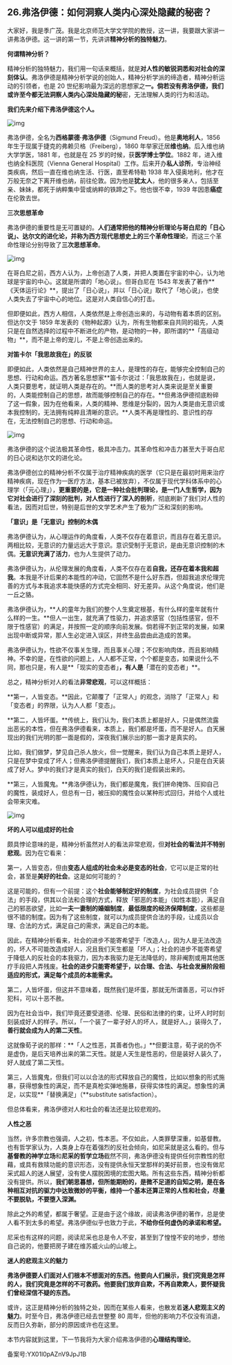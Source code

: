 ## 26.弗洛伊德：如何洞察人类内心深处隐藏的秘密？
大家好，我是季广茂。我是北京师范大学文学院的教授，这一讲，我要跟大家讲一讲弗洛伊德。这一讲的第一节，先讲讲**精神分析的独特魅力**。


**何谓精神分析？**


精神分析的独特魅力，我们用一句话来概括，就是**对人性的敏锐洞悉和对社会的深刻体认**。弗洛伊德是精神分析学说的创始人，精神分析学派的缔造者，精神分析运动的引领者，也是 20 世纪影响最为深远的思想家之**一。倘若没有弗洛伊德，我们或许至今都无法洞察人类内心深处隐藏的秘**密，无法理解人类的行为和活动。


**我们先来介绍下弗洛伊德这个人。**


![img](https://pic2.zhimg.com/v2-5fed2e7ed5d7d489e01b0380f7f538bc.webp)

弗洛伊德，全名为**西格蒙德·弗洛伊德**（Sigmund Freud）。他是**奥地利人**，1856 年生于现属于捷克的弗赖贝格（Freiberg），1860 年举家迁居**维也纳**。后入维也纳大学学医，1881 年，也就是在 25 岁的时候，获**医学博士学位**。1882 年，进入维也纳全科医院（Vienna General Hospital）工作。后来开办**私人诊所**，专治神经类疾病，然后一直在维也纳生活、行医，直至希特勒 1938 年入侵奥地利，他才在万般无奈之下离开维也纳，前往伦敦。因为他是**犹太人**，他的很多亲人，包括至亲、妹妹，都死于纳粹集中营或纳粹的铁蹄之下。他也很不幸，1939 年因患**癌症**在伦敦去世。


**三次思想革命**


弗洛伊德的重要性是无可置疑的。**人们通常把他的精神分析理论与哥白尼的「日心说」、达尔文的进化论，并称为西方现代思想史上的三个革命性理论**，而这三个革命性理论分别导致了**三次思想革命**。


![img](https://pic3.zhimg.com/v2-da297e1d1e37ffbddb2d73d3c6c5f874.webp)

在哥白尼之前，西方人认为，上帝创造了人类，并把人类置在宇宙的中心，认为地球是宇宙的中心。这就是所谓的「地心说」。但哥白尼在 1543 年发表了著作**《天体运行论》**，提出了「日心说」，并以「日心说」取代了「地心说」，也使人类失去了宇宙中心的地位。这是对人类自信心的打击。


但即便如此，西方人相信，人类依然是上帝创造出来的，与动物有着本质的区别。但达尔文于 1859 年发表的《物种起源》认为，所有生物都来自共同的祖先，人类只是在自然选择的过程中不断进化的产物，是动物的一种，即所谓的**「高级动物」**，而不是上帝的宠儿，不是上帝创造出来的。


**对笛卡尔「我思故我在」的反驳**


即便如此，人类依然是自己精神世界的主人，是理性的存在，能够完全控制自己的思想、行动和命运。西方著名思想家**笛卡尔说过：「我思故我在」，也就是说，人类只要思考，就证明人类是存在的。**而人类的思考对人类来说是至关重要的，人类能控制自己的思想，故而能够控制自己的存在。**但弗洛伊德彻底粉碎了这一假象，因为在他看来，人类的精神、思维是分裂的，因为人类是由无意识或本我控制的，无法拥有纯粹且清晰的意识。**人类不再是理性的、意识性的存在，无法控制自己的思想、行动和命运。


![img](https://pic1.zhimg.com/v2-33b6e105a61c237112e050599e252e60.webp)

弗洛伊德的这个说法极其革命性，极具冲击力。其革命性和冲击力甚至大于哥白尼的日心说和达尔文的进化论。


弗洛伊德创立的精神分析不仅属于治疗精神疾病的医学（它只是在最初时用来治疗精神疾病，现在作为一医疗方法，基本已被放弃），不仅属于现代学科体系中的心理学（「元心理」），**更重要的是，它是一种社会批判理论，是一门人生哲学，因为它对社会进行了深刻的批判，对人性进行了深入的剖析**，彻底刷新了我们对人性的看法，因而对后世，特别是后世的文学艺术产生了极为广泛和深刻的影响。


**「意识」是「无意识」控制的木偶**


弗洛伊德认为，从心理运作的角度看，人类不仅存在着意识，而且存在着无意识。两相比较，无意识的力量远远大于意识。意识受制于无意识，是由无意识控制的木偶。**无意识充满了活力**，也为人生提供了动力。


弗洛伊德认为，从伦理发展的角度看，人类不仅存在着**自我，还存在着本我和超我**。本我是不计后果的本能性的冲动，它固然不是什么好东西，但超我追求伦理完善的方式与本我追求本能快感的方式完全相同、好无差异。从这个角度说，他们是一丘之貉。


弗洛伊德认为，**人的童年为我们的整个人生奠定根基，有什么样的童年就有什么样的一生。**但人一出生，就充满了性驱力，并追求感官（包括性感官，但不限于性感官）的满足，并按照一定的顺序向前发展。倘若得不到正常的发展，如果出现中断或异常，那人生必定进入误区，并终生品尝由此造成的苦果。


弗洛伊德认为，性欲不仅事关生理，而且事关心理；不仅影响肉体，而且影响精神。不幸的是，在性欲的问题上，人人都不正常，个个都是变态，如果说什么不同，那也只是，有人是**「现实的变态者」**，有人是**「潜在的变态者」**。


总之，精神分析对人的看法**非常悲观**，可以这样概括：


**第一，人皆变态。**因此，它颠覆了「正常人」的观念，消除了「正常人」和「变态者」的界限，认为人人都「变态」。


**第二，人皆坏蛋。**传统上，我们认为，我们本质上都是好人，只是偶然流露出恶劣的本性，但在弗洛伊德看来，本质上，我们都是坏蛋，而不是好人。白天展现出的我们光明的那一面是假的，深夜我们展示出的那一面才是真实的。


比如，我们做梦，梦见自己杀人放火，但一觉醒来，我们认为自己本质上是好人，只是在梦中变成了坏人；但弗洛伊德提醒我们，我们本质上是坏人，只是在白天装成了好人。梦中的我们才是真实的我们，白天的我们是假装出来的。


**第三，人皆魔鬼。**弗洛伊德认为，我们都是魔鬼，我们拼命掩饰、压抑自己的魔性，装成好人，但总有一日，被压抑的魔性会以某种形式回归，并给个人或社会带来灾难。


![img](https://pic2.zhimg.com/v2-f193ae1b017865e991f67fe78c2590d8.webp)

**坏的人可以组成好的社会**


颇具悖论意味的是，精神分析虽然对人的看法非常悲观，但**对社会的看法并不特别悲观**。因为在它看来：


第一，人皆变态，但由**变态人组成的社会未必是变态的社会**，它可以是正常的社会，甚至是**美好的社会**。这是如何可能的？


这是可能的，但有一个前提：这个**社会能够制定好的制度**，为社会成员提供「合法」的手段，供其以合法和合理的方式，释放「邪恶的本能」（如性本能），满足自己的邪恶欲望，比如**一夫一妻制的婚姻制度**，**最低限度的经济保障制度**，这些都是很不错的制度。因为有了这些制度，就可以为成员提供合法的手段，让成员以合理、合法的方式，满足自己的需求，满足自己的本能。


因此，在精神分析看来，社会的进步不能寄希望于「改造人」，因为人是无法改造的，坏人不可能改造成好人，况且我们天生都是「坏人」；社会的进步不能寄希望于降低人的反社会的本我驱力，因为本我驱力是无法降低的，除非阉割或用其他医疗手段把人弄残废。**社会的进步只能寄希望于，以合理、合法、与社会发展阶段相适应的形式，满足每个成员的本能需求。**


第二，人皆坏蛋，但这并不意味着，既然我们是坏蛋，那就无所谓善恶，可以作奸犯科，可以十恶不赦。


因为在社会当中，我们毕竟还要受道德、伦理、民俗和法律的约束，让坏人时时刻刻装成好人的样子。所以，「一个装了一辈子好人的坏人，就是好人。」装得久了，**善行就会成为人的第二天性**。


这就像荀子说的那样：**「人之性恶，其善者伪也。」**但要注意，荀子说的伪不是虚伪，是后天培养出来的第二天性。就是人天生是性恶的，但是装好人装久了，好人就成了第二天性。


第三，人皆魔鬼，但我们可以以合法的形式释放自己的魔性，比如以想象的形式施暴，获得想象性的满足，而不是真枪实弹地施暴，获得实体性的满足。想象性的满足，以实现**「替换满足」（**substitute satisfaction）。


但总体看来，弗洛伊德对人和社会的看法还是比较悲观的。


**人性之恶**


当然，许多宗教也强调，人之初，性本恶。不仅如此，人类罪孽深重，如基督教。也有哲学家认为，人类身上存在着强烈的反社会倾向，如尼采就是这么看的。但与**基督教的神学立场**和**尼采的哲学立场**截然不同，弗洛伊德没有提供任何宗教性的慰藉，或具有救赎功能的意识形态，没有提供永恒天堂那样的美好前景，也没有做尼采式超人的迷人展望，没有使人摆脱困境的宏图大略。所有这些东西，精神分析都没有提供。所以，**我们朝思暮想，但所能期盼的，是微不足道的自知之明，是在各种相互对抗的驱力中达致微妙的平衡，维持一个基本还算正常的人性和社会，尽量不要脱轨，不要堕入深渊。**


除此之外的希望，都属于奢望。正是由于这个缘故，阅读弗洛伊德的著作，总是使人看不到太多的希望。弗洛伊德似乎也致力于此，**不给你任何虚伪的承诺和希望。**


尼采也有这样的问题，阅读尼采也总是令人不安，甚至到了惶惶不安的地步，想他自己说的，他要把房子建在维苏威火山的山坡上。


**迷人的悲观主义的魅力**


**弗洛伊德要人们面对人们根本不想面对的东西。他要向人们展示，我们究竟是怎样的人，我们究竟是怎样的不可救药。他要我们放弃自欺，不再自欺欺人，要怀疑我们曾经深信不疑的东西。**


或许，这正是精神分析的独特之处，因而在某些人看来，也散发着**迷人悲观主义的魅力**。时至今日，弗洛伊德已经去世整整 80 周年，但他的影响力不仅没有消退，反而日久弥新，部分的原因或许也在这里。


本节内容就到这里，下一节我将为大家介绍弗洛伊德的**心理结构理论**。


备案号:YX01l0pAZnV9JpJ1B

